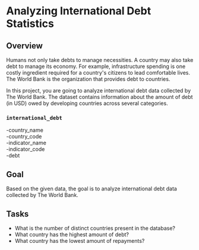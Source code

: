 # Analyzing International Debt Statistics
## Overview
Humans not only take debts to manage necessities. A country may also take debt to manage its economy. For example, infrastructure spending is one costly ingredient required for a country's citizens to lead comfortable lives. The World Bank is the organization that provides debt to countries.

In this project, you are going to analyze international debt data collected by The World Bank. The dataset contains information about the amount of debt (in USD) owed by developing countries across several categories.
### `international_debt`
-country_name  
-country_code  
-indicator_name  
-indicator_code  
-debt



## Goal
Based on the given data, the goal is to analyze international debt data collected by The World Bank.

## Tasks
- What is the number of distinct countries present in the database?
- What country has the highest amount of debt?
- What country has the lowest amount of repayments?
